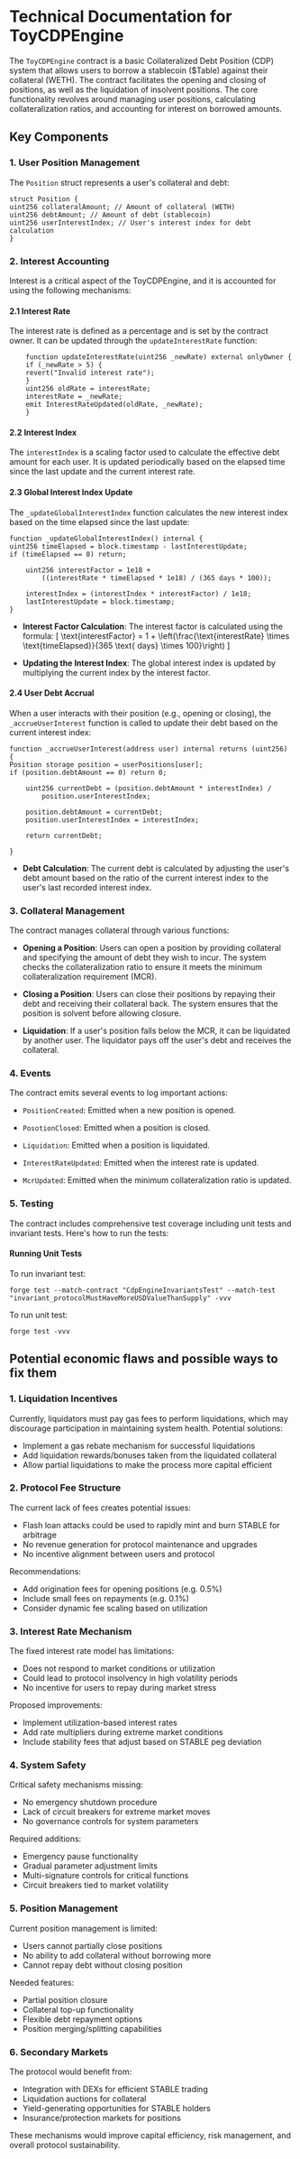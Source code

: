 # Technical Documentation for ToyCDPEngine

The `ToyCDPEngine` contract is a basic Collateralized Debt Position (CDP) system that allows users to borrow a stablecoin ($Table) against their collateral (WETH). The contract facilitates the opening and closing of positions, as well as the liquidation of insolvent positions. The core functionality revolves around managing user positions, calculating collateralization ratios, and accounting for interest on borrowed amounts.

## Key Components

### 1. User Position Management

The `Position` struct represents a user's collateral and debt:

```solidity
struct Position {
uint256 collateralAmount; // Amount of collateral (WETH)
uint256 debtAmount; // Amount of debt (stablecoin)
uint256 userInterestIndex; // User's interest index for debt calculation
}
```

### 2. Interest Accounting

Interest is a critical aspect of the ToyCDPEngine, and it is accounted for using the following mechanisms:

#### 2.1 Interest Rate

The interest rate is defined as a percentage and is set by the contract owner. It can be updated through the `updateInterestRate` function:

```solidity
    function updateInterestRate(uint256 _newRate) external onlyOwner {
    if (_newRate > 5) {
    revert("Invalid interest rate");
    }
    uint256 oldRate = interestRate;
    interestRate = _newRate;
    emit InterestRateUpdated(oldRate, _newRate);
    }
```

#### 2.2 Interest Index

The `interestIndex` is a scaling factor used to calculate the effective debt amount for each user. It is updated periodically based on the elapsed time since the last update and the current interest rate.

#### 2.3 Global Interest Index Update

The `_updateGlobalInterestIndex` function calculates the new interest index based on the time elapsed since the last update:

```solidity
function _updateGlobalInterestIndex() internal {
uint256 timeElapsed = block.timestamp - lastInterestUpdate;
if (timeElapsed == 0) return;

    uint256 interestFactor = 1e18 +
        ((interestRate * timeElapsed * 1e18) / (365 days * 100));

    interestIndex = (interestIndex * interestFactor) / 1e18;
    lastInterestUpdate = block.timestamp;
}
```

- **Interest Factor Calculation**: The interest factor is calculated using the formula:
  \[
  \text{interestFactor} = 1 + \left(\frac{\text{interestRate} \times \text{timeElapsed}}{365 \text{ days} \times 100}\right)
  \]

- **Updating the Interest Index**: The global interest index is updated by multiplying the current index by the interest factor.

#### 2.4 User Debt Accrual

When a user interacts with their position (e.g., opening or closing), the `_accrueUserInterest` function is called to update their debt based on the current interest index:

```solidity
function _accrueUserInterest(address user) internal returns (uint256) {
Position storage position = userPositions[user];
if (position.debtAmount == 0) return 0;

    uint256 currentDebt = (position.debtAmount * interestIndex) /
        position.userInterestIndex;

    position.debtAmount = currentDebt;
    position.userInterestIndex = interestIndex;

    return currentDebt;

}
```

- **Debt Calculation**: The current debt is calculated by adjusting the user's debt amount based on the ratio of the current interest index to the user's last recorded interest index.

### 3. Collateral Management

The contract manages collateral through various functions:

- **Opening a Position**: Users can open a position by providing collateral and specifying the amount of debt they wish to incur. The system checks the collateralization ratio to ensure it meets the minimum collateralization requirement (MCR).

- **Closing a Position**: Users can close their positions by repaying their debt and receiving their collateral back. The system ensures that the position is solvent before allowing closure.

- **Liquidation**: If a user's position falls below the MCR, it can be liquidated by another user. The liquidator pays off the user's debt and receives the collateral.

### 4. Events

The contract emits several events to log important actions:

- `PositionCreated`: Emitted when a new position is opened.

- `PosotionClosed`: Emitted when a position is closed.

- `Liquidation`: Emitted when a position is liquidated.

- `InterestRateUpdated`: Emitted when the interest rate is updated.

- `McrUpdated`: Emitted when the minimum collateralization ratio is updated.

### 5. Testing

The contract includes comprehensive test coverage including unit tests and invariant tests. Here's how to run the tests:

#### Running Unit Tests

To run invariant test:

`forge test --match-contract "CdpEngineInvariantsTest" --match-test "invariant_protocolMustHaveMoreUSDValueThanSupply" -vvv`

To run unit test:

`forge test -vvv`

## Potential economic flaws and possible ways to fix them

### 1. Liquidation Incentives

Currently, liquidators must pay gas fees to perform liquidations, which may discourage participation in maintaining system health. Potential solutions:

- Implement a gas rebate mechanism for successful liquidations
- Add liquidation rewards/bonuses taken from the liquidated collateral
- Allow partial liquidations to make the process more capital efficient

### 2. Protocol Fee Structure

The current lack of fees creates potential issues:

- Flash loan attacks could be used to rapidly mint and burn STABLE for arbitrage
- No revenue generation for protocol maintenance and upgrades
- No incentive alignment between users and protocol

Recommendations:

- Add origination fees for opening positions (e.g. 0.5%)
- Include small fees on repayments (e.g. 0.1%)
- Consider dynamic fee scaling based on utilization

### 3. Interest Rate Mechanism

The fixed interest rate model has limitations:

- Does not respond to market conditions or utilization
- Could lead to protocol insolvency in high volatility periods
- No incentive for users to repay during market stress

Proposed improvements:

- Implement utilization-based interest rates
- Add rate multipliers during extreme market conditions
- Include stability fees that adjust based on STABLE peg deviation

### 4. System Safety

Critical safety mechanisms missing:

- No emergency shutdown procedure
- Lack of circuit breakers for extreme market moves
- No governance controls for system parameters

Required additions:

- Emergency pause functionality
- Gradual parameter adjustment limits
- Multi-signature controls for critical functions
- Circuit breakers tied to market volatility

### 5. Position Management

Current position management is limited:

- Users cannot partially close positions
- No ability to add collateral without borrowing more
- Cannot repay debt without closing position

Needed features:

- Partial position closure
- Collateral top-up functionality
- Flexible debt repayment options
- Position merging/splitting capabilities

### 6. Secondary Markets

The protocol would benefit from:

- Integration with DEXs for efficient STABLE trading
- Liquidation auctions for collateral
- Yield-generating opportunities for STABLE holders
- Insurance/protection markets for positions

These mechanisms would improve capital efficiency, risk management, and overall protocol sustainability.
